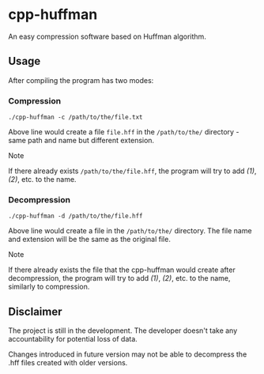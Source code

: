# cpp-huffman
An easy compression software based on Huffman algorithm.

## Usage
After compiling the program has two modes:

### Compression
`./cpp-huffman -c /path/to/the/file.txt`

Above line would create a file `file.hff` in the `/path/to/the/` directory - same path and name but different extension.

> [!Note]
> If there already exists `/path/to/the/file.hff`, the program will try to add *(1)*, *(2)*, etc. to the name.

### Decompression
`./cpp-huffman -d /path/to/the/file.hff`

Above line would create a file in the `/path/to/the/` directory. The file name and extension will be the same as the original file.

> [!Note]
> If there already exists the file that the cpp-huffman would create after decompression, the program will try to add *(1)*, *(2)*, etc. to the name, similarly to compression.

## Disclaimer
The project is still in the development. The developer doesn't take any accountability for potential loss of data.

Changes introduced in future version may not be able to decompress the .hff files created with older versions.
